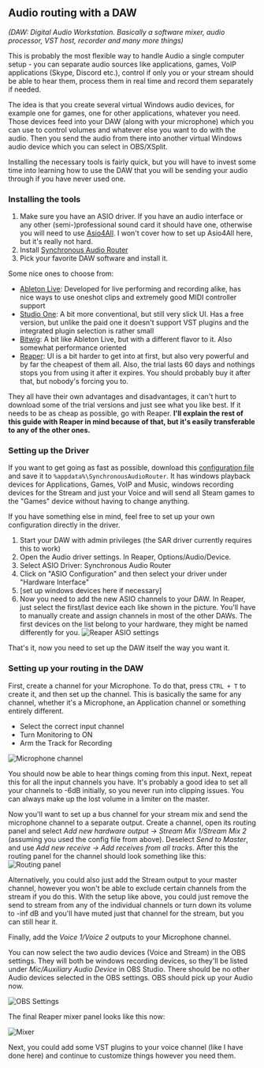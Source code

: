 ## Audio routing with a DAW

*(DAW: Digital Audio Workstation. Basically a software mixer, audio processor, VST host, recorder and many more things)*

This is probably the most flexible way to handle Audio a single computer setup - you can separate audio sources like applications,
games, VoIP applications (Skype, Discord etc.), control if only you or your stream should be able to hear them, process them
in real time and record them separately if needed.

The idea is that you create several virtual Windows audio devices, for example one for games, one for other applications,
whatever you need. Those devices feed into your DAW (along with your microphone) which you can use to control volumes and
whatever else you want to do with the audio. Then you send the audio from there into another virtual Windows audio device
which you can select in OBS/XSplit.

Installing the necessary tools is fairly quick, but you will have to invest some time into learning how to use
the DAW that you will be sending your audio through if you have never used one.

### Installing the tools

1. Make sure you have an ASIO driver. If you have an audio interface or any other (semi-)professional sound card it should have
one, otherwise you will need to use [Asio4All]. I won't cover how to set up Asio4All here, but it's really not hard.
2. Install [Synchronous Audio Router][SAR]
3. Pick your favorite DAW software and install it.

Some nice ones to choose from:

* [Ableton Live]: Developed for live performing and recording alike, has nice ways to use oneshot clips and extremely good MIDI
controller support
* [Studio One]: A bit more conventional, but still very slick UI. Has a free version, but unlike the paid one it doesn't support
VST plugins and the integrated plugin selection is rather small
* [Bitwig]: A bit like Ableton Live, but with a different flavor to it. Also somewhat performance oriented
* [Reaper]: UI is a bit harder to get into at first, but also very powerful and by far the cheapest of them all. Also, the trial
lasts 60 days and nothings stops you from using it after it expires. You should probably buy it after that, but nobody's forcing
you to.

They all have their own advantages and disadvantages, it can't hurt to download some of the trial versions and just see
what you like best. If it needs to be as cheap as possible, go with Reaper. **I'll explain the rest of this guide with Reaper
in mind because of that, but it's easily transferable to any of the other ones.**

### Setting up the Driver

If you want to get going as fast as possible, download this [configuration file][SAR config] and save it to `%appdata%\SynchronousAudioRouter`.
It has windows playback devices for Applications, Games, VoIP and Music, windows recording devices for the Stream and just your
Voice and will send all Steam games to the "Games" device without having to change anything.

If you have something else in mind, feel free to set up your own configuration directly in the driver.

1. Start your DAW with admin privileges (the SAR driver currently requires this to work)
2. Open the Audio driver settings. In Reaper, Options/Audio/Device.
3. Select ASIO Driver: Synchronous Audio Router
4. Click on "ASIO Configuration" and then select your driver under "Hardware Interface"
5. [set up windows devices here if necessary]
6. Now you need to add the new ASIO channels to your DAW. In Reaper, just select the first/last device each like shown
in the picture. You'll have to manually create and assign channels in most of the other DAWs. The first devices on the list
belong to your hardware, they might be named differently for you.
![Reaper ASIO settings](resources/reaper-settings.png)

That's it, now you need to set up the DAW itself the way you want it.

### Setting up your routing in the DAW

First, create a channel for your Microphone. To do that, press `CTRL + T` to create it, and then set up the channel. This
is basically the same for any channel, whether it's a Microphone, an Application channel or something entirely different.

* Select the correct input channel
* Turn Monitoring to ON
* Arm the Track for Recording

![Microphone channel](resources/reaper-channel.png)

You should now be able to hear things coming from this input. Next, repeat this for all the input channels you have.
It's probably a good idea to set all your channels to -6dB initially, so you never run into clipping issues. You can
always make up the lost volume in a limiter on the master.

Now you'll want to set up a bus channel for your stream mix and send the microphone channel to a separate output. Create
a channel, open its routing panel and select *Add new hardware output -> Stream Mix 1/Stream Mix 2* (assuming you used
the config file from above). Deselect *Send to Master*, and use *Add new receive -> Add receives from all tracks*. After
this the routing panel for the channel should look something like this: ![Routing panel](resources/stream-routing.png)

Alternatively, you could also just add the Stream output to your master channel, however you won't be able to exclude
certain channels from the stream if you do this. With the setup like above, you could just remove the send to stream from
any of the individual channels or turn down its volume to -inf dB and you'll have muted just that channel for the stream,
but you can still hear it.

Finally, add the *Voice 1/Voice 2* outputs to your Microphone channel.

You can now select the two audio devices (Voice and Stream) in the OBS settings. They will both be windows recording devices, so they'll
be listed under *Mic/Auxiliary Audio Device* in OBS Studio. There should be no other Audio devices selected in the OBS settings.
OBS should pick up your Audio now.

![OBS Settings](resources/obs-settings.png)

The final Reaper mixer panel looks like this now:

![Mixer](resources/reaper-mixer.png)

Next, you could add some VST plugins to your voice channel (like I have done here) and continue to customize things however
you need them.

[SAR]: https://github.com/eiz/SynchronousAudioRouter/releases "Synchronous Audio Router"
[Asio4All]: http://www.asio4all.com/
[Ableton Live]: https://www.ableton.com
[Studio One]: http://studioone.presonus.com/
[Bitwig]: https://www.bitwig.com
[Reaper]: http://www.reaper.fm/
[SAR config]: resources/default.json